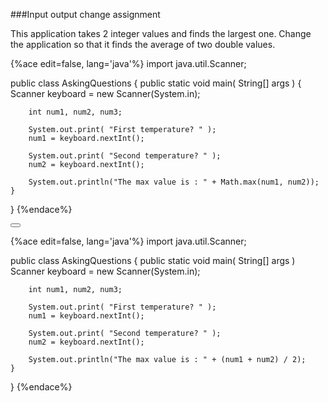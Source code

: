 <!--djw:done-->
###Input output change assignment

This application takes 2 integer values and finds the largest one. Change the application so that it finds the average of two double values.

{%ace edit=false, lang='java'%}
import java.util.Scanner;

public class AskingQuestions
{
	public static void main( String[] args )
	{
		Scanner keyboard = new Scanner(System.in);

		int num1, num2, num3;

		System.out.print( "First temperature? " );
		num1 = keyboard.nextInt();

		System.out.print( "Second temperature? " );
		num2 = keyboard.nextInt();

        System.out.println("The max value is : " + Math.max(num1, num2));
    }
}
{%endace%}


<button class="section" target="section1" show="Sample Answer" hide="Hide Answer"></button>

<!--sec data-title="Answer" data-id="section1" data-show=false ces-->
{%ace edit=false, lang='java'%}
import java.util.Scanner;

public class AskingQuestions
{
	public static void main( String[] args )
		Scanner keyboard = new Scanner(System.in);

		int num1, num2, num3;

		System.out.print( "First temperature? " );
		num1 = keyboard.nextInt();

		System.out.print( "Second temperature? " );
		num2 = keyboard.nextInt();

        System.out.println("The max value is : " + (num1 + num2) / 2);
    }
}
{%endace%}
<!--endsec-->